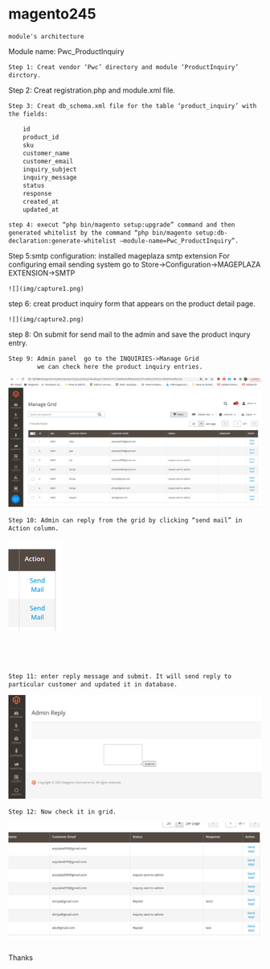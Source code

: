 # magento245
```
module's architecture
```
Module name: Pwc_ProductInquiry
```
Step 1: Creat vendor ‘Pwc’ directory and module ‘ProductInquiry’ dirctory.
```
Step 2: Creat registration.php and module.xml file.
```
Step 3: Creat db_schema.xml file for the table ‘product_inquiry’ with the fields: 
```
		id
		product_id
		sku
		customer_name
		customer_email
		inquiry_subject
		inquiry_message
		status
		response
		created_at
		updated_at
```
step 4: execut “php bin/magento setup:upgrade” command and then 	generated whitelist by the command “php bin/magento setup:db-	declaration:generate-whitelist –module-name=Pwc_ProductInquiry”.
```
Step 5:smtp configuration: installed mageplaza smtp extension 
	For configuring email sending system go to Store->Configuration->MAGEPLAZA EXTENSION->SMTP
```
![](img/capture1.png)
```
step 6: creat product inquiry form that appears on the product detail page.
```
![](img/capture2.png)
```
step 8: On submit for send mail to the admin and save the product inqury 	entry.
```
Step 9: Admin panel  go to the INQUIRIES->Manage Grid
		we can check here the product inquiry entries.
```
![](img/capture3.png)
```
Step 10: Admin can reply from the grid by clicking “send mail” in Action column.
```
![](img/capture4.png)

```




Step 11: enter reply message and submit. It will send reply to particular customer and updated it in database.
```
![](img/capture5.png)
```
Step 12: Now check it in grid.
```
![](img/capture6.png)
```
```
Thanks